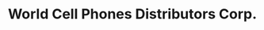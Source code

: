 ---
title: "World Cell Phones Distributors Corp."
url: /miami/world-cell-phones-distributors-corp/
shop: Handy
---